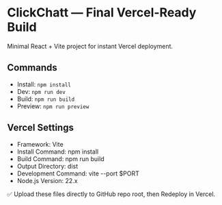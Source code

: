 # ClickChatt — Final Vercel-Ready Build

Minimal React + Vite project for instant Vercel deployment.

## Commands
- Install: `npm install`
- Dev: `npm run dev`
- Build: `npm run build`
- Preview: `npm run preview`

## Vercel Settings
- Framework: Vite
- Install Command: npm install
- Build Command: npm run build
- Output Directory: dist
- Development Command: vite --port $PORT
- Node.js Version: 22.x

✅ Upload these files directly to GitHub repo root, then Redeploy in Vercel.

